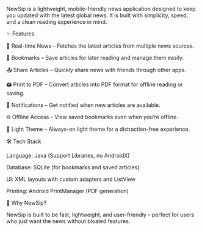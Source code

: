 NewSip is a lightweight, mobile-friendly news application designed to keep you updated with the latest global news. It is built with simplicity, speed, and a clean reading experience in mind.

✨ Features

📡 Real-time News – Fetches the latest articles from multiple news sources.

🔖 Bookmarks – Save articles for later reading and manage them easily.

📤 Share Articles – Quickly share news with friends through other apps.

🖨️ Print to PDF – Convert articles into PDF format for offline reading or saving.

🔔 Notifications – Get notified when new articles are available.

🌐 Offline Access – View saved bookmarks even when you’re offline.

🎨 Light Theme – Always-on light theme for a distraction-free experience.


🛠 Tech Stack

Language: Java (Support Libraries, no AndroidX)

Database: SQLite (for bookmarks and saved articles)

UI: XML layouts with custom adapters and ListView

Printing: Android PrintManager (PDF generation)


🚀 Why NewSip?

NewSip is built to be fast, lightweight, and user-friendly – perfect for users who just want the news without bloated features.